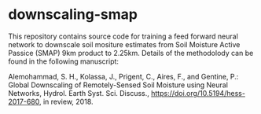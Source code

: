 # downscaling-smap
This repository contains source code for training a feed forward neural network to downscale soil mositure estimates from Soil Moisture Active Passice (SMAP) 9km product to 2.25km. Details of the methodolody can be found in the following manuscript:

Alemohammad, S. H., Kolassa, J., Prigent, C., Aires, F., and Gentine, P.: Global Downscaling of Remotely-Sensed Soil Moisture using Neural Networks, Hydrol. Earth Syst. Sci. Discuss., https://doi.org/10.5194/hess-2017-680, in review, 2018.
